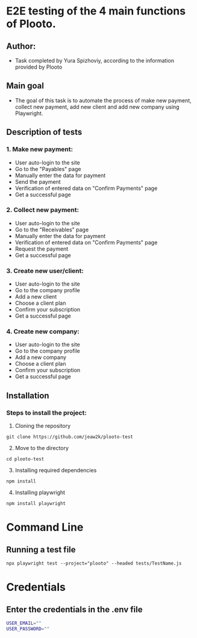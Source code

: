 # E2E testing of the 4 main functions of Plooto.

## Author:

- Task completed by Yura Spizhoviy, according to the information provided by Plooto

## Main goal

- The goal of this task is to automate the process of make new payment, collect new payment, add new client and add new company using Playwright.

## Description of tests

### 1. Make new payment:

- User auto-login to the site
- Go to the "Payables" page
- Manually enter the data for payment
- Send the payment 
- Verification of entered data on "Confirm Payments" page
- Get a successful page

### 2. Collect new payment:

- User auto-login to the site
- Go to the "Receivables" page
- Manually enter the data for payment
- Verification of entered data on "Confirm Payments" page
- Request the payment 
- Get a successful page

### 3. Create new user/client:

- User auto-login to the site
- Go to the company profile
- Add a new client
- Choose a client plan 
- Confirm your subscription 
- Get a successful page

### 4. Create new company:

- User auto-login to the site
- Go to the company profile
- Add a new company
- Choose a client plan 
- Confirm your subscription 
- Get a successful page

## Installation

### Steps to install the project:

1. Cloning the repository

```shell
git clone https://github.com/jeaw2k/plooto-test
```

2. Move to the directory

```shell
cd plooto-test
```

3. Installing required dependencies

```shell
npm install
```

4. Installing playwright

```shell
npm install playwright
```

# Command Line

## Running a test file

```shell
npx playwright test --project="plooto" --headed tests/TestName.js
```

# Credentials

## Enter the credentials in the .env file

```sh
USER_EMAIL=""
USER_PASSWORD=""
```

